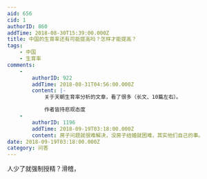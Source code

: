 ```yaml
---
aid: 656
cid: 1
authorID: 860
addTime: 2018-08-30T15:39:00.000Z
title: 中国的生育率还有可能提高吗？怎样才能提高？
tags:
    - 中国
    - 生育率
comments:
    -
        authorID: 922
        addTime: 2018-08-31T04:56:00.000Z
        content: |-
            关于天朝生育率分析的文章，看了很多（长文、10篇左右）。

            作者皆持悲观态度
    -
        authorID: 1196
        addTime: 2018-09-19T03:18:00.000Z
        content: 房子问题就很难解决，没房子结婚就困难，其实他们自己的事。
date: 2018-09-19T03:18:00.000Z
category: 问答
---
```


人少了就强制授精？滑稽，
